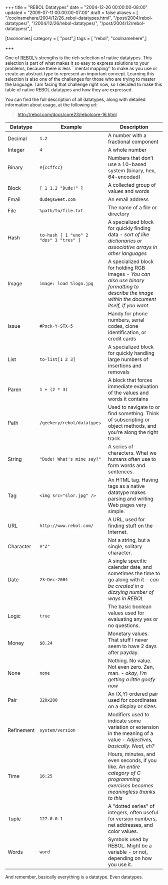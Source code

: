+++
title = "REBOL Datatypes"
date = "2004-12-26 00:00:00-08:00"
updated = "2009-07-11 00:00:00-07:00"
draft = false
aliases = [ "/coolnamehere/2004/12/26_rebol-datatypes.html", "/post/2004/rebol-datatypes/", "/2004/12/26/rebol-datatypes/", "/post/2004/12/rebol-datatypes/",]

[taxonomies]
category = [ "post",]
tags = [ "rebol", "coolnamehere",]

+++

One of [REBOL](http://www.rebol.com/)’s strengths is the rich selection
of native datatypes. This selection is part of what makes it so easy to
express solutions to your problems, because there is less \`\`mental
mapping'' to make as you use or create an abstract type to represent an
important concept. Learning this selection is also one of the challenges
for those who are trying to master the language. I am facing that
challenge right now, so I decided to make this table of native REBOL
datatypes and how they are expressed.

You can find the full description of all datatypes, along with detailed
information about usage, at the following url:

> <http://rebol.com/docs/core23/rebolcore-16.html>


| Datatype   | Example                                | Description
| ---------- | -------------------------------------- | -----------
| Decimal    | `1.2`                                  | A number with a fractional component
| Integer    | `4`                                    | A whole number
| Binary     | `#{ccffcc}`                            | Numbers that don’t use a 10-based system (binary, hex, 64-encoded)
| Block      | `[ 1 1.2 "Dude!" ]`                    | A collected group of values and words
| Email      | `dude@sweet.com`                       | An email address
| File       | `%path/to/file.txt`                    | The name of a file or directory
| Hash       | `to-hash [ 1 "uno" 2 "dos" 3 "tres" ]` | A specialized block for quickly finding data - _sort of like dictionaries or associative arrays in other languages_
| Image      | `image: load %logo.jpg`                | A specialized block for holding RGB images - _You can also use binary formatting to describe the image within the document itself, if you want_
| Issue      | `#Pock-Y-STX-5`                        | Handy for phone numbers, serial codes, clone identification, or credit cards
| List       | `to-list[1 2 3]`                       | A specialized block for quickly handling large numbers of insertions and removals
| Paren      | `1 + (2 * 3)`                          | A block that forces immediate evaluation of the values and words it contains
| Path       | `/geekery/rebol/datatypes`             | Used to navigate to or find something. Think of subscripting or object methods, and you’re along the right track.
| String     | `"Dude! What's mine say?"`             | A series of characters. What we humans often use to form words and sentences.
| Tag        | `<img src="slor.jpg" />`               | An HTML tag. Having tags as a native datatype makes parsing and writing Web pages very simple.
| URL        | `http://www.rebol.com/`                | A URL, used for finding stuff on the Internet.
| Character  | `#"Z"`                                 | Not a string, but a single, solitary character.
| Date       | `23-Dec-2004`                          | A single specific calendar date, and sometimes the time to go along with it - _can be created in a dizzying number of ways in REBOL_
| Logic      | `true`                                 | The basic boolean values used for evaluating any yes or no questions.
| Money      | `$8.24`                                | Monetary values. That stuff I never seem to have 2 days after payday.
| None       | `none`                                 | Nothing. No value. Not even zero. Zen, man. - _okay, I’m getting a little goofy now_
| Pair       | `320x200`                              | An (X,Y) ordered pair used for coordinates on a display or sizes.
| Refinement | `system/version`                       | Modifiers used to indicate some variation or extension in the meaning of a value - _Adjectives, basically. Neat, eh?_
| Time       | `16:25`                                | Hours, minutes, and even seconds, if you like. _An entire category of C programming exercises becomes meaningless thanks to this_
| Tuple      | `127.0.0.1`                            | A "dotted series" of integers, often useful for version numbers, net addresses, and color values.
| Words      | `word`                                 | Symbols used by REBOL. Might be a variable - or not, depending on how you use it.

And remember, basically everything is a datatype. Even datatypes.